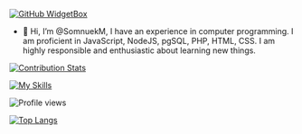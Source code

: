 [![GitHub WidgetBox](https://github-widgetbox.vercel.app/api/profile?username=SomnuekM&data=followers,repositories,stars,commits)](https://github.com/SomnuekM/github-widgetbox)

- 👋 Hi, I’m @SomnuekM,
  I have an experience in computer programming. I am proficient in JavaScript, NodeJS, pgSQL, PHP, HTML, CSS. I am highly responsible and enthusiastic about learning new things.

<!---
SomnuekM/SomnuekM is a ✨ special ✨ repository because its `README.md` (this file) appears on your GitHub profile.
You can click the Preview link to take a look at your changes.
--->

[![Contribution Stats](https://github-contribution-stats.vercel.app/api/?username=lorddashme)](https://github.com/LordDashMe/github-contribution-stats/)
 

[![My Skills](https://skillicons.dev/icons?i=js,html,css,nodejs,php,postgres,java,linux,eclipse,vscode,electron)](https://skillicons.dev)

![Profile views](https://gpvc.arturio.dev/SomnuekM)

[![Top Langs](https://github-readme-stats.vercel.app/api/top-langs/?username=SomnuekM&layout=compact)](https://github.com/SomnuekM/github-readme-stats)
